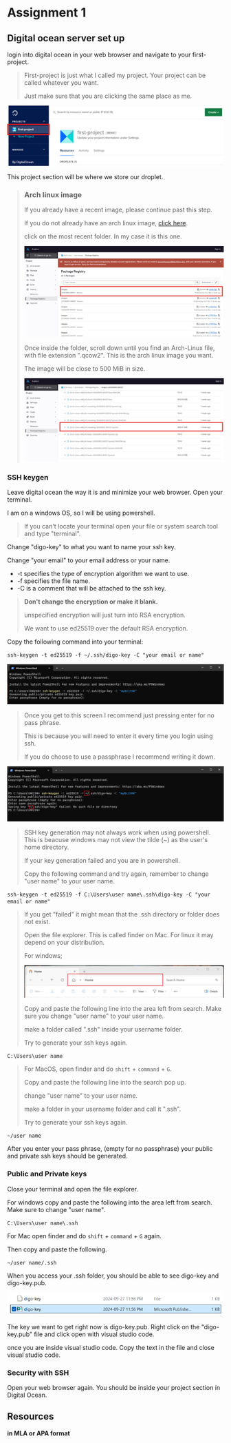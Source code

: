 # Assignment 1
## Digital ocean server set up
login into digital ocean in your web browser and navigate to your first-project.
> First-project is just what I called my project. Your project can be called whatever you want.
> 
> Just make sure that you are clicking the same place as me.

![image 1](picture1.png)

This project section will be where we store our droplet.

>### Arch linux image
>If you already have a recent image, please continue past this step.
>
>If you do not already have an arch linux image, [click here](https://gitlab.archlinux.org/archlinux/arch-boxes/-/packages/).
>
>click on the most recent folder. In my case it is this one.
>
>![image 2](picture2.png)
>
>Once inside the folder, scroll down until you find an Arch-Linux file, with file extension ".qcow2". This is the arch linux image you want.
>
>The image will be close to 500 MiB in size.
>
>![image 3](picture3.png)

### SSH keygen

Leave digital ocean the way it is and minimize your web browser. Open your terminal.

I am on a windows OS, so I will be using powershell.

>If you can't locate your terminal open your file or system search tool and type "terminal".

Change "digo-key" to what you want to name your ssh key. 

Change "your email" to your email address or your name.

- -t specifies the type of encryption algorithm we want to use.
- -f specifies the file name. 
- -C is a comment that will be attached to the ssh key.

>**Don't change the encryption or make it blank.** 
>
>unspecified encryption will just turn into RSA encryption.
>
>We want to use ed25519 over the default RSA encryption.

Copy the following command into your terminal:

```
ssh-keygen -t ed25519 -f ~/.ssh/digo-key -C "your email or name"
```

![image 4](picture4.png)

>Once you get to this screen I recommend just pressing enter for no pass phrase.
>
>This is because you will need to enter it every time you login using ssh.
>
>If you do choose to use a passphrase I recommend writing it down.

![image 5](picture5.png)
>
>SSH key generation may not always work when using powershell. This is beacuse windows may not view the tilde (~) as the user's home directory.
>
>If your key generation failed and you are in powershell.
>
>Copy the following command and try again, remember to change "user name" to your user name.

```
ssh-keygen -t ed25519 -f C:\Users\user name\.ssh\digo-key -C "your email or name"
```

>If you get "failed" it might mean that the .ssh directory or folder does not exist.
>
>Open the file explorer. This is called finder on Mac. For linux it may depend on your distribution.
>
>For windows;
>
>![image 6](picture6.png)
>
>Copy and paste the following line into the area left from search. Make sure you change "user name" to your user name.
>
>make a folder called ".ssh" inside your username folder.
>
>Try to generate your ssh keys again.

```
C:\Users\user name
```

>For MacOS, open finder and do `shift` + `command` + `G`.
>
>Copy and paste the following line into the search pop up.
>
>change "user name" to your user name.
>
>make a folder in your username folder and call it ".ssh".
>
>Try to generate your ssh keys again.
```
~/user name
```

After you enter your pass phrase, (empty for no passphrase) your public and private ssh keys should be generated.

### Public and Private keys

Close your terminal and open the file explorer.

For windows copy and paste the following into the area left from search. Make sure to change "user name".

```
C:\Users\user name\.ssh
```

For Mac open finder and do `shift` + `command` + `G` again.

Then copy and paste the following.

```
~/user name/.ssh
```

When you access your .ssh folder, you should be able to see digo-key and digo-key.pub.

![image 7](picture7.png)

The key we want to get right now is digo-key.pub. Right click on the "digo-key.pub" file and click open with visual studio code.

once you are inside visual studio code. Copy the text in the file and close visual studio code.

### Security with SSH

Open your web browser again. You should be inside your project section in Digital Ocean. 

## Resources
**in MLA or APA format**
